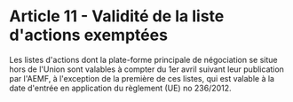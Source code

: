 # Article 11 - Validité de la liste d'actions exemptées


Les listes d'actions dont la plate-forme principale de négociation se situe hors de l'Union sont valables à compter du 1er avril suivant leur publication par l'AEMF, à l'exception de la première de ces listes, qui est valable à la date d'entrée en application du règlement (UE) no 236/2012.
